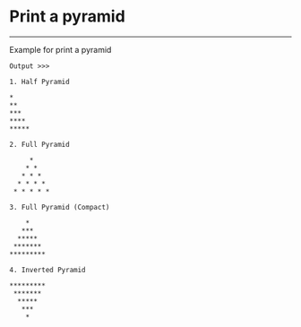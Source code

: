 
# Print a pyramid
---

Example for print a pyramid

```
Output >>>

1. Half Pyramid

*
**
***
****
*****

2. Full Pyramid

     * 
    * * 
   * * * 
  * * * * 
 * * * * * 

3. Full Pyramid (Compact)

    *
   ***
  *****
 *******
*********

4. Inverted Pyramid

*********
 *******
  *****
   ***
    *
```
